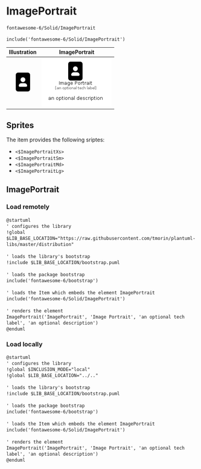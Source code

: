 # ImagePortrait


```text
fontawesome-6/Solid/ImagePortrait
```

```text
include('fontawesome-6/Solid/ImagePortrait')
```



| Illustration | ImagePortrait |
| :---: | :---: |
| ![illustration for Illustration](../../fontawesome-6/Solid/ImagePortrait.png) | ![illustration for ImagePortrait](../../fontawesome-6/Solid/ImagePortrait.Local.png) |



## Sprites
The item provides the following sriptes:

- `<$ImagePortraitXs>`
- `<$ImagePortraitSm>`
- `<$ImagePortraitMd>`
- `<$ImagePortraitLg>`





## ImagePortrait

### Load remotely
```plantuml
@startuml
' configures the library
!global $LIB_BASE_LOCATION="https://raw.githubusercontent.com/tmorin/plantuml-libs/master/distribution"

' loads the library's bootstrap
!include $LIB_BASE_LOCATION/bootstrap.puml

' loads the package bootstrap
include('fontawesome-6/bootstrap')

' loads the Item which embeds the element ImagePortrait
include('fontawesome-6/Solid/ImagePortrait')

' renders the element
ImagePortrait('ImagePortrait', 'Image Portrait', 'an optional tech label', 'an optional description')
@enduml
```

### Load locally
```plantuml
@startuml
' configures the library
!global $INCLUSION_MODE="local"
!global $LIB_BASE_LOCATION="../.."

' loads the library's bootstrap
!include $LIB_BASE_LOCATION/bootstrap.puml

' loads the package bootstrap
include('fontawesome-6/bootstrap')

' loads the Item which embeds the element ImagePortrait
include('fontawesome-6/Solid/ImagePortrait')

' renders the element
ImagePortrait('ImagePortrait', 'Image Portrait', 'an optional tech label', 'an optional description')
@enduml
```


